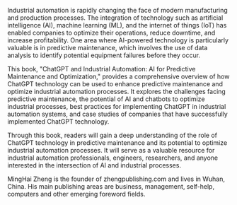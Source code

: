 
Industrial automation is rapidly changing the face of modern manufacturing and production processes. The integration of technology such as artificial intelligence (AI), machine learning (ML), and the internet of things (IoT) has enabled companies to optimize their operations, reduce downtime, and increase profitability. One area where AI-powered technology is particularly valuable is in predictive maintenance, which involves the use of data analysis to identify potential equipment failures before they occur.

This book, "ChatGPT and Industrial Automation: AI for Predictive Maintenance and Optimization," provides a comprehensive overview of how ChatGPT technology can be used to enhance predictive maintenance and optimize industrial automation processes. It explores the challenges facing predictive maintenance, the potential of AI and chatbots to optimize industrial processes, best practices for implementing ChatGPT in industrial automation systems, and case studies of companies that have successfully implemented ChatGPT technology.

Through this book, readers will gain a deep understanding of the role of ChatGPT technology in predictive maintenance and its potential to optimize industrial automation processes. It will serve as a valuable resource for industrial automation professionals, engineers, researchers, and anyone interested in the intersection of AI and industrial processes.

MingHai Zheng is the founder of zhengpublishing.com and lives in Wuhan, China. His main publishing areas are business, management, self-help, computers and other emerging foreword fields.
